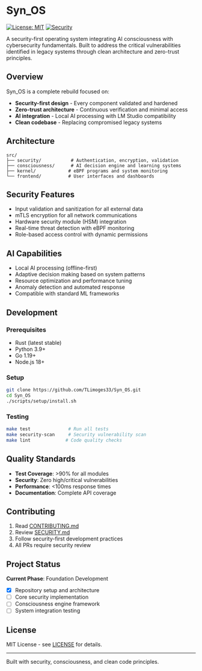 # Syn_OS

[![License: MIT](https://img.shields.io/badge/License-MIT-yellow.svg)](https://opensource.org/licenses/MIT)
[![Security](https://img.shields.io/badge/Security-First-brightgreen)](./SECURITY.md)

A security-first operating system integrating AI consciousness with cybersecurity fundamentals. Built to address the critical vulnerabilities identified in legacy systems through clean architecture and zero-trust principles.

## Overview

Syn_OS is a complete rebuild focused on:
- **Security-first design** - Every component validated and hardened
- **Zero-trust architecture** - Continuous verification and minimal access
- **AI integration** - Local AI processing with LM Studio compatibility  
- **Clean codebase** - Replacing compromised legacy systems

## Architecture

```
src/
├── security/           # Authentication, encryption, validation
├── consciousness/      # AI decision engine and learning systems
├── kernel/            # eBPF programs and system monitoring
└── frontend/          # User interfaces and dashboards
```

## Security Features

- Input validation and sanitization for all external data
- mTLS encryption for all network communications
- Hardware security module (HSM) integration
- Real-time threat detection with eBPF monitoring
- Role-based access control with dynamic permissions

## AI Capabilities

- Local AI processing (offline-first)
- Adaptive decision making based on system patterns
- Resource optimization and performance tuning
- Anomaly detection and automated response
- Compatible with standard ML frameworks

## Development

### Prerequisites
- Rust (latest stable)
- Python 3.9+
- Go 1.19+
- Node.js 18+

### Setup
```bash
git clone https://github.com/TLimoges33/Syn_OS.git
cd Syn_OS
./scripts/setup/install.sh
```

### Testing
```bash
make test              # Run all tests
make security-scan     # Security vulnerability scan
make lint             # Code quality checks
```

## Quality Standards

- **Test Coverage**: >90% for all modules
- **Security**: Zero high/critical vulnerabilities
- **Performance**: <100ms response times
- **Documentation**: Complete API coverage

## Contributing

1. Read [CONTRIBUTING.md](./docs/CONTRIBUTING.md)
2. Review [SECURITY.md](./SECURITY.md) 
3. Follow security-first development practices
4. All PRs require security review

## Project Status

**Current Phase**: Foundation Development

- [x] Repository setup and architecture
- [ ] Core security implementation
- [ ] Consciousness engine framework
- [ ] System integration testing

## License

MIT License - see [LICENSE](LICENSE) for details.

---

Built with security, consciousness, and clean code principles.